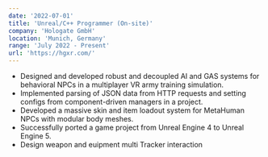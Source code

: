 ```yaml
---
date: '2022-07-01'
title: 'Unreal/C++ Programmer (On-site)'
company: 'Hologate GmbH'
location: 'Munich, Germany'
range: 'July 2022 - Present'
url: 'https://hgxr.com/'
---
```




- Designed and developed robust and decoupled AI and GAS systems for behavioral NPCs in a multiplayer VR army training simulation.
- Implemented parsing of JSON data from HTTP requests and setting configs from component-driven managers in a project.
- Developed a massive skin and item loadout system for MetaHuman NPCs with modular body meshes.
- Successfully ported a game project from Unreal Engine 4 to Unreal Engine 5.
- Design weapon and euipment multi Tracker interaction 
